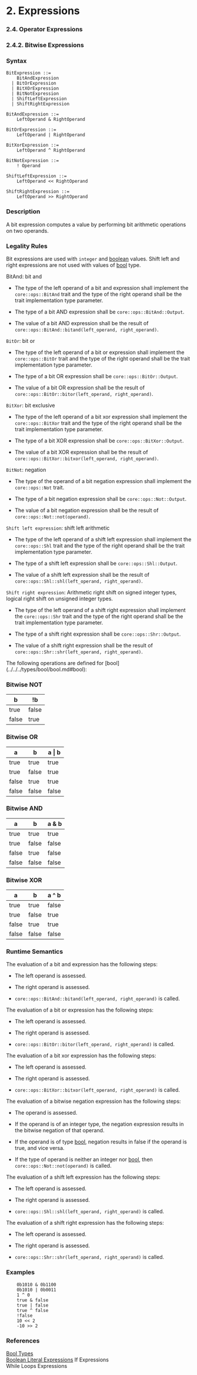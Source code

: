 # 2. Expressions
### 2.4. Operator Expressions
### 2.4.2. Bitwise Expressions <a name="bitwise-expressions"></a>

### Syntax
   <a name="bitwise-expression-syntax"></a>

    BitExpression ::=
        BitAndExpression
      | BitOrExpression
      | BitXOrExpression
      | BitNotExpression
      | ShiftLeftExpression
      | ShiftRightExpression

    BitAndExpression ::=
        LeftOperand & RightOperand

    BitOrExpression ::=
        LeftOperand | RightOperand

    BitXorExpression ::=
        LeftOperand ^ RightOperand

    BitNotExpression ::=
        ! Operand

    ShiftLeftExpression ::=
        LeftOperand << RightOperand

    ShiftRightExpression ::=
        LeftOperand >> RightOperand

### Description
A bit expression computes a value by performing bit arithmetic operations on two operands.

### Legality Rules
Bit expressions are used with `integer` and [boolean](../../../types/bool/bool.md#bool) values.
Shift left and right expressions are not used with values of [bool](../../../types/bool/bool.md#bool) type.

BitAnd: bit and
- The type of the left operand of a bit and expression shall implement the `core::ops::BitAnd` trait and the type of the right operand shall be the trait implementation type parameter.

- The type of a bit AND expression shall be `core::ops::BitAnd::Output`.

- The value of a bit AND expression shall be the result of `core::ops::BitAnd::bitand(left_operand, right_operand)`.




`BitOr`: bit or
- The type of the left operand of a bit or expression shall implement the `core::ops::BitOr` trait and the type of the right operand shall be the trait implementation type parameter.

- The type of a bit OR expression shall be `core::ops::BitOr::Output`.

- The value of a bit OR expression shall be the result of `core::ops::BitOr::bitor(left_operand, right_operand)`.



`BitXor`: bit exclusive

- The type of the left operand of a bit xor expression shall implement the `core::ops::BitXor` trait and the type of the right operand shall be the trait implementation type parameter.

- The type of a bit XOR expression shall be `core::ops::BitXor::Output`.

- The value of a bit XOR expression shall be the result of `core::ops::BitXor::bitxor(left_operand, right_operand)`.



`BitNot`: negation

- The type of the operand of a bit negation expression shall implement the `core::ops::Not` trait.

- The type of a bit negation expression shall be `core::ops::Not::Output`.

- The value of a bit negation expression shall be the result of `core::ops::Not::not(operand)`.



`Shift left expression`: shift left arithmetic

- The type of the left operand of a shift left expression shall implement the `core::ops::Shl` trait and the type of the right operand shall be the trait implementation type parameter.

- The type of a shift left expression shall be `core::ops::Shl::Output`.

- The value of a shift left expression shall be the result of `core::ops::Shl::shl(left_operand, right_operand)`.



`Shift right expression`: Arithmetic right shift on signed integer types, logical right shift on unsigned integer types.

- The type of the left operand of a shift right expression shall implement the `core::ops::Shr` trait and the type of the right operand shall be the trait implementation type parameter.

- The type of a shift right expression shall be `core::ops::Shr::Output`.

- The value of a shift right expression shall be the result of `core::ops::Shr::shr(left_operand, right_operand)`.


<!-- e420b920-c632-48bb-ab6c-e3f069f3b893 --> The following operations are defined for [bool](../../../types/bool/bool.md#bool): <a name="bitwise-tables"></a>


### Bitwise NOT 

| b     | !b    |
|-------|-------|
| true  | false |
| false | true  |


### Bitwise OR 

| a     | b     | a \| b |
|-------|-------|--------|
| true  | true  | true   |
| true  | false | true   |
| false | true  | true   |
| false | false | false  |


### Bitwise AND 

| a     | b     | a & b  |
|-------|-------|--------|
| true  | true  | true   |
| true  | false | false  |
| false | true  | false  |
| false | false | false  |

### Bitwise XOR

| a     | b     | a ^ b  |
|-------|-------|--------|
| true  | true  | false  |
| true  | false | true   |
| false | true  | true   |
| false | false | false  |

### Runtime Semantics

The evaluation of a bit and expression has the following steps:

- The left operand is assessed.

- The right operand is assessed.

- `core::ops::BitAnd::bitand(left_operand, right_operand)` is called.



The evaluation of a bit or expression has the following steps:

- The left operand is assessed.

- The right operand is assessed.

- `core::ops::BitOr::bitor(left_operand, right_operand)` is called.



The evaluation of a bit xor expression has the following steps:

- The left operand is assessed.

- The right operand is assessed.

- `core::ops::BitXor::bitxor(left_operand, right_operand)` is called.



The evaluation of a bitwise negation expression has the following steps:

- The operand is assessed.

- If the operand is of an integer type, the negation expression results in the bitwise negation of that operand.

- If the operand is of type [bool](../../../types/bool/bool.md#bool), negation results in false if the operand is true, and vice versa.

- If the type of operand is neither an integer nor [bool](../../../types/bool/bool.md#bool), then `core::ops::Not::not(operand)` is called.



The evaluation of a shift left expression has the following steps:

- The left operand is assessed.

- The right operand is assessed.

- `core::ops::Shl::shl(left_operand, right_operand)` is called.



The evaluation of a shift right expression has the following steps:

- The left operand is assessed.

- The right operand is assessed.

- `core::ops::Shr::shr(left_operand, right_operand)` is called.


### Examples
```
    0b1010 & 0b1100
    0b1010 | 0b0011
    1 ^ 0
    true & false
    true | false
    true ^ false
    !false
    10 << 2
    -10 >> 2
```
### References
[Bool Types](../../../types/bool/bool.md#bool) \
[Boolean Literal Expressions](../../../types/bool/bool.md#boolean-literal) 
If Expressions \
While Loops Expressions 